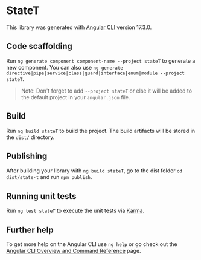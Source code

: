# StateT

This library was generated with [Angular CLI](https://github.com/angular/angular-cli) version 17.3.0.

## Code scaffolding

Run `ng generate component component-name --project stateT` to generate a new component. You can also use `ng generate directive|pipe|service|class|guard|interface|enum|module --project stateT`.
> Note: Don't forget to add `--project stateT` or else it will be added to the default project in your `angular.json` file. 

## Build

Run `ng build stateT` to build the project. The build artifacts will be stored in the `dist/` directory.

## Publishing

After building your library with `ng build stateT`, go to the dist folder `cd dist/state-t` and run `npm publish`.

## Running unit tests

Run `ng test stateT` to execute the unit tests via [Karma](https://karma-runner.github.io).

## Further help

To get more help on the Angular CLI use `ng help` or go check out the [Angular CLI Overview and Command Reference](https://angular.io/cli) page.

